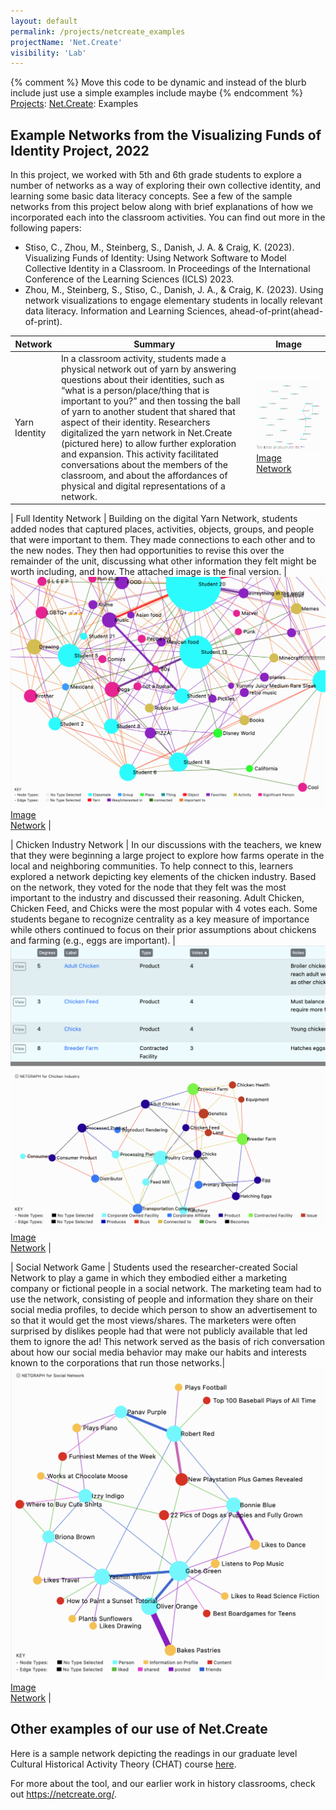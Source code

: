 ```yaml
---
layout: default
permalink: /projects/netcreate_examples
projectName: 'Net.Create'
visibility: 'Lab'
---
```


{% comment %} Move this code to be dynamic and instead of the blurb include just use a simple examples include maybe {% endcomment %} 
<a href="/projects/">Projects</a>: <a href="/projects/netcreate">Net.Create</a>: Examples

## Example Networks from the Visualizing Funds of Identity Project, 2022

In this project, we worked with 5th and 6th grade students to explore a number of networks as a way of exploring their own collective identity, and learning some basic data literacy concepts. See a few of the sample networks from this project below along with brief explanations of how we incorporated each into the classroom activities. You can find out more in the following papers:
- Stiso, C., Zhou, M., Steinberg, S., Danish, J. A. & Craig, K. (2023). Visualizing Funds of Identity: Using Network Software to Model Collective Identity in a Classroom. In Proceedings of the International Conference of the Learning Sciences (ICLS) 2023.
- Zhou, M., Steinberg, S., Stiso, C., Danish, J. A., & Craig, K. (2023). Using network visualizations to engage elementary students in locally relevant data literacy. Information and Learning Sciences, ahead-of-print(ahead-of-print).


| Network | Summary | Image |
| ---- | ------- | ----- |
| Yarn Identity | In a classroom activity, students made a physical network out of yarn by answering questions about their identities, such as “what is a person/place/thing that is important to you?” and then tossing the ball of yarn to another student that shared that aspect of their identity. Researchers digitalized the yarn network in Net.Create (pictured here) to allow further exploration and expansion. This activity facilitated conversations about the members of the classroom, and about the affordances of physical and digital representations of a network.   | <a href="/assets/img/nc/Yarn22.png" target="_blank"><img src="/assets/img/nc/Yarn22.png" alt="Yarn Network from 2022"><i class="fa-solid fa-arrow-up-right-from-square"></i>Image</a><br><a href="https://joshuadanish.com/nc/index.html?dataset=Classroom22ID_yarn#/" target="_blank"><i class="fa-solid fa-arrow-up-right-from-square"></i>Network</a> | 

| Full Identity Network | Building on the digital Yarn Network, students added nodes that captured places, activities, objects, groups, and people that were important to them. They made connections to each other and to the new nodes. They then had opportunities to revise this over the remainder of the unit, discussing what other information they felt might be worth including, and how. The attached image is the final version.  | <a href="/assets/img/nc/Identity22.png" target="_blank"><img src="/assets/img/nc/Identity22.png" alt="Identity Network from 2022"><i class="fa-solid fa-arrow-up-right-from-square"></i>Image</a><br><a href="https://joshuadanish.com/nc/index.html?dataset=Classroom22ID_full#/" target="_blank"><i class="fa-solid fa-arrow-up-right-from-square"></i>Network</a> | 

| Chicken Industry Network | In our discussions with the teachers, we knew that they were beginning a large project to explore how farms operate in the local and neighboring communities. To help connect to this, learners explored a network depicting key elements of the chicken industry. Based on the network, they voted for the node that they felt was the most important to the industry and discussed their reasoning. Adult Chicken, Chicken Feed, and Chicks were the most popular with 4 votes each. Some students begane to recognize centrality as a key measure of importance while others continued to focus on their prior assumptions about chickens and farming (e.g., eggs are important).  | <a href="/assets/img/nc/Chicken22.png" target="_blank"><img src="/assets/img/nc/Chicken22.png" alt="Chicken Industry Network from 2022"><i class="fa-solid fa-arrow-up-right-from-square"></i>Image</a><br><a href="https://joshuadanish.com/nc/index.html?dataset=Classroom22Chickens#/" target="_blank"><i class="fa-solid fa-arrow-up-right-from-square"></i>Network</a> | 

| Social Network Game | Students used the researcher-created Social Network to play a game in which they embodied either a marketing company or fictional people in a social network. The marketing team had to use the network, consisting of people and information they share on their social media profiles, to decide which person to show an advertisement to so that it would get the most views/shares. The marketers were often surprised by dislikes people had that were not publicly available that led them to ignore the ad! This network served as the basis of rich conversation about how our social media behavior may make our habits and interests known to the corporations that run those networks.| <a href="/assets/img/nc/Social22.png" target="_blank"><img src="/assets/img/nc/Social22.png" alt="Social Network Game Network from 2022"><i class="fa-solid fa-arrow-up-right-from-square"></i>Image</a><br><a href="https://joshuadanish.com/nc/index.html?dataset=Classroom22SocialNetwork#/" target="_blank"><i class="fa-solid fa-arrow-up-right-from-square"></i>Network</a> | 

## Other examples of our use of Net.Create

Here is a sample network depicting the readings in our graduate level Cultural Historical Activity Theory (CHAT) course <i class="fa-solid fa-arrow-up-right-from-square"></i><a href="https://joshuadanish.com/nc/index.html?dataset=CHAT#/" target="net.create">here</a>. 


For more about the tool, and our earlier work in history classrooms, check out <a href="https://netcreate.org/" target="_blank">https://netcreate.org/</a>.
